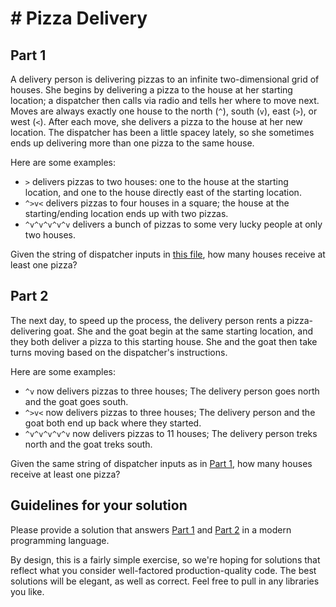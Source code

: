 # # Pizza Delivery
## Part 1
A delivery person is delivering pizzas to an infinite two-dimensional grid of houses. She begins by delivering a pizza to the house at her starting location; a dispatcher then calls via radio and tells her where to move next. Moves are always exactly one house to the north (`^`), south (`v`), east (`>`), or west (`<`). After each move, she delivers a pizza to the house at her new location. The dispatcher has been a little spacey lately, so she sometimes ends up delivering more than one pizza to the same house.

Here are some examples:

* `>` delivers pizzas to two houses: one to the house at the starting location, and one to the house directly east of the starting location.
* `^>v<` delivers pizzas to four houses in a square; the house at the starting/ending location ends up with two pizzas.
* `^v^v^v^v^v` delivers a bunch of pizzas to some very lucky people at only two houses.

Given the string of dispatcher inputs in [this file](https://gist.github.com/mikedelorenzo-koneksa/3d273f862e919782a181c28ef5f50f54#file-pizzadeliveryinput-txt), how many houses receive at least one pizza?

## Part 2
The next day, to speed up the process, the delivery person rents a pizza-delivering goat. She and the goat begin at the same starting location, and they both deliver a pizza to this starting house. She and the goat then take turns moving based on the dispatcher's instructions.

Here are some examples:

* `^v` now delivers pizzas to three houses; The delivery person goes north and the goat goes south.
* `^>v<` now delivers pizzas to three houses; The delivery person and the goat both end up back where they started.
* `^v^v^v^v^v` now delivers pizzas to 11 houses; The delivery person treks north and the goat treks south.

Given the same string of dispatcher inputs as in [Part 1](https://gist.github.com/mikedelorenzo-koneksa/3d273f862e919782a181c28ef5f50f54#part-1), how many houses receive at least one pizza?

## Guidelines for your solution
Please provide a solution that answers [Part 1](https://gist.github.com/mikedelorenzo-koneksa/3d273f862e919782a181c28ef5f50f54#part-1) and [Part 2](https://gist.github.com/mikedelorenzo-koneksa/3d273f862e919782a181c28ef5f50f54#part-2) in a modern programming language.

By design, this is a fairly simple exercise, so we're hoping for solutions that reflect what you consider well-factored production-quality code. The best solutions will be elegant, as well as correct. Feel free to pull in any libraries you like.

